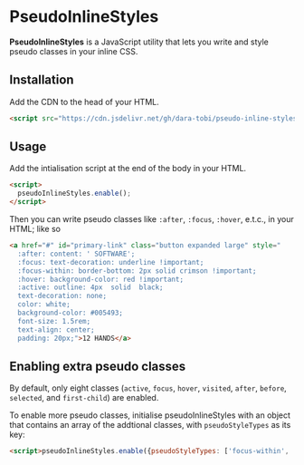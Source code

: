 
# PseudoInlineStyles

**PseudoInlineStyles** is a JavaScript utility that lets you write and style pseudo classes in your inline CSS.

## Installation

Add the CDN to the head of your HTML.
```html
<script src="https://cdn.jsdelivr.net/gh/dara-tobi/pseudo-inline-styles/src/pseudo-inline-styles.js"></script>
```

## Usage

Add the intialisation script at the end of the body in your HTML.
```html
<script>
  pseudoInlineStyles.enable();
</script>
```

Then you can write pseudo classes like `:after`, `:focus`, `:hover`, e.t.c., in your HTML; like so

```html
<a href="#" id="primary-link" class="button expanded large" style="
  :after: content: ' SOFTWARE';
  :focus: text-decoration: underline !important;
  :focus-within: border-bottom: 2px solid crimson !important;
  :hover: background-color: red !important;
  :active: outline: 4px  solid  black;
  text-decoration: none;
  color: white;
  background-color: #005493;
  font-size: 1.5rem;
  text-align: center;
  padding: 20px;">12 HANDS</a>
```

## Enabling extra pseudo classes
By default, only eight classes (`active`, `focus`, `hover`, `visited`, `after`, `before`, `selected`, and `first-child`) are enabled.

To enable more pseudo classes, initialise pseudoInlineStyles with an object that contains an array of the addtional classes, with `pseudoStyleTypes` as its key:

```html
<script>pseudoInlineStyles.enable({pseudoStyleTypes: ['focus-within', 'last-child']})</script>
```
